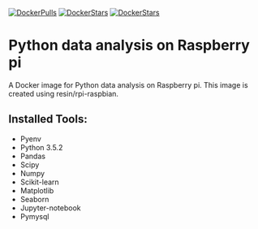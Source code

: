 [![DockerPulls](https://img.shields.io/docker/pulls/avikdatta/python_data.svg)](https://registry.hub.docker.com/u/avikdatta/python_data/)
[![DockerStars](https://img.shields.io/docker/stars/avikdatta/python_data.svg)](https://registry.hub.docker.com/u/avikdatta/python_data/)
[![DockerStars](https://img.shields.io/docker/automated/avikdatta/python_data.svg)](https://registry.hub.docker.com/u/avikdatta/python_data/)
# Python data analysis on Raspberry pi

A Docker image for Python data analysis on Raspberry pi. This image is created using resin/rpi-raspbian.

## Installed Tools:
 * Pyenv
 * Python 3.5.2
 * Pandas
 * Scipy
 * Numpy
 * Scikit-learn
 * Matplotlib
 * Seaborn
 * Jupyter-notebook
 * Pymysql

